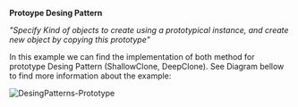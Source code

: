 **Protoype Desing Pattern**

*"Specify Kind of objects to create using a prototypical instance, and create new object by copying this prototype"*


In this example we can find the implementation of both method for prototype Desing Pattern (ShallowClone, DeepClone). See Diagram bellow to find more information about the example:

![DesingPatterns-Prototype](https://user-images.githubusercontent.com/11037848/146833720-0ce05ee4-fef5-4df5-9937-e542195032e3.png)
